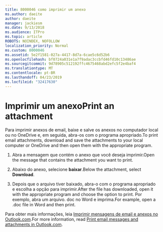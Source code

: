 ```yaml
---
title: 8000046 como imprimir um anexo
ms.author: daeite
author: daeite
manager: jackiesm
ms.date: 9/13/2018
ms.audience: ITPro
ms.topic: article
ROBOTS: NOINDEX, NOFOLLOW
localization_priority: Normal
ms.custom: 8000046
ms.assetid: 5e2f1581-027a-4417-8d7a-6cae5c6d52b6
ms.openlocfilehash: bf0724a031e1a7f9adac3ccbfd46fd10c13486ae
ms.sourcegitcommit: 9d78905c512192ffc4675468abd2efc5f2e4baf4
ms.translationtype: MT
ms.contentlocale: pt-BR
ms.lasthandoff: 04/23/2019
ms.locfileid: "32417630"
---
```

# <a name="print-an-attachment"></a><span data-ttu-id="8bba8-102">Imprimir um anexo</span><span class="sxs-lookup"><span data-stu-id="8bba8-102">Print an attachment</span></span>

<span data-ttu-id="8bba8-103">Para imprimir anexos de email, baixe e salve os anexos no computador local ou no OneDrive e, em seguida, abra-os com o programa apropriado.</span><span class="sxs-lookup"><span data-stu-id="8bba8-103">To print email attachments, download and save the attachments to your local computer or OneDrive and then open them with the appropriate program.</span></span>
  
1. <span data-ttu-id="8bba8-104">Abra a mensagem que contém o anexo que você deseja imprimir.</span><span class="sxs-lookup"><span data-stu-id="8bba8-104">Open the message that contains the attachment you want to print.</span></span>
    
2. <span data-ttu-id="8bba8-105">Abaixo do anexo, selecione **baixar**.</span><span class="sxs-lookup"><span data-stu-id="8bba8-105">Below the attachment, select **Download**.</span></span> 
    
3. <span data-ttu-id="8bba8-106">Depois que o arquivo tiver baixado, abra-o com o programa apropriado e escolha a opção para imprimir.</span><span class="sxs-lookup"><span data-stu-id="8bba8-106">After the file has downloaded, open it with the appropriate program and choose the option to print.</span></span> <span data-ttu-id="8bba8-107">Por exemplo, abra um arquivo. doc no Word e imprima.</span><span class="sxs-lookup"><span data-stu-id="8bba8-107">For example, open a .doc file in Word and then print.</span></span>
    
<span data-ttu-id="8bba8-108">Para obter mais informações, leia [Imprimir mensagens de email e anexos no Outlook.com](https://go.microsoft.com/fwlink/?linkid=2021110&amp;clcid=0x409).</span><span class="sxs-lookup"><span data-stu-id="8bba8-108">For more information, read [Print email messages and attachments in Outlook.com](https://go.microsoft.com/fwlink/?linkid=2021110&amp;clcid=0x409).</span></span>
  

